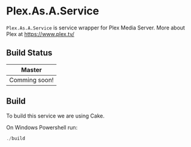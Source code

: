 # Plex.As.A.Service

`Plex.As.A.Service` is service wrapper for Plex Media Server.
More about Plex at https://www.plex.tv/

## Build Status

|Master|
|:--:|
|Comming soon!|

## Build

To build this service we are using Cake.

On Windows Powershell run:

```powershell
./build
```